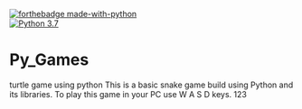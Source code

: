 [![forthebadge made-with-python](http://ForTheBadge.com/images/badges/made-with-python.svg)](https://www.python.org/)                 
[![Python 3.7](https://img.shields.io/badge/python-3.7-blue.svg)](https://www.python.org/downloads/release/python-360/)  

# Py_Games
turtle game using python
This is a basic snake game build using Python and its libraries. To play this game in your PC use W A S D keys.
123

